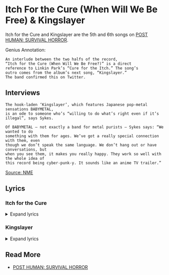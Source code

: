 # Itch For the Cure (When Will We Be Free) & Kingslayer

Itch for the Cure and Kingslayer are the 5th and 6th songs on [POST HUMAN: SURVIVAL HORROR](ph-survival-horror).

Genius Annotation:
```
An interlude between the two halfs of the record, 
“Itch for the Cure (When Will We Be Free?)” is a direct 
reference to Linkin Park’s “Cure for the Itch.” The song’s 
outro comes from the album’s next song, “Kingslayer.” 
The band confirmed this on Twitter.
```

## Interviews

```
The hook-laden ‘Kingslayer’, which features Japanese pop-metal sensations BABYMETAL, 
is an ode to someone who’s “willing to do what’s right even if it’s illegal”, says Sykes.

Of BABYMETAL – not exactly a band for metal purists – Sykes says: “We wanted to do 
something with them for ages. We’ve got a really special connection with them, even 
though we don’t speak the same language. We don’t hang out or have conversations, but 
when you see them, it makes you really happy. They work so well with the whole idea of 
this record being cyber-punk-y. It sounds like an anime TV trailer.” 

```
[Source: NME](https://www.nme.com/big-reads/bring-me-the-horizon-cover-interview-2020-post-human-survival-horror-2804768)


## Lyrics

### Itch for the Cure
<details class="lyrics">
<summary>Expand lyrics</summary>

```
[Verse: Oliver Sykes]
I know why you're here, you're fed up of the fear
Sick of the fantasy world they've built, so you never see clear
Something is coming unplugged (Coming unplugged)
There's a glitch in your trust
You got an itch for the cure, but you're scared to walk out the door
I'm here to tell you there's a universe that lives without law
Something is coming unplugged (Unplugged)
'Cause you keep asking yourself

[Chorus: Oliver Sykes]
When will we be free?
When will we be free?
Whеn will we be free?
When will wе be free?

[Outro: Oliver Sykes & Su-Metal]
I wanna be a kingslayer (When will we be free?)
Something is coming unplugged (When will we be free?)
There's a glitch in your trust
I wanna be a kingslayer (When will we be free?)
Something is coming unplugged (When will we be free?)
There's a glitch in your trust
```
</details>

### Kingslayer

<details class="lyrics">
<summary>Expand lyrics</summary>

```
[Intro: Oli Sykes]
Blegh

[Verse 1: Oli Sykes]
Hi, are you looking for the other side?
Feel like nothing ever seems quite right?
Are you circling the drainpipe?
Getting off on pain like you're corrupted?
I need to know where your loyalties lie
Tell me, are you gonna bark or bite?
Do you really wanna twist the knife in the belly
Of the monster?

[Pre-Chorus: Oli Sykes]
Get the fuck up, wake the fuck up
Wipe the system and back the fuck up
You're a puppet when thеy cut your strings off
Don't come crawling back

[Chorus: Su-Metal]
Kingslayer, destroying castlеs in the sky
Kingslayer, forevermore the apple of my eye
I'd sacrifice my life to find you, angel of the blade
Kingslayer, come and collect us from the night

[Verse 2: Su-Metal, Oli Sykes, Su-Metal & Oli Sykes]
暗い、この見えない世界
まだ消えない未来
ただ手に入れたい another world
System failure
Life is encrypted, you are modified
Like a virus in a lullaby
Artificial till the day you die, silly programme
You're corrupted

[Pre-Chorus: Oli Sykes & Su-Metal]
Get the fuck up, wake the fuck up
Wipe the system and back the fuck up
You're a puppet when they cut your strings off
Don't come crawling back, you're on your own
さあ時の
扉を開けて行こうよ

[Chorus: Su-Metal, Su-Metal & Oli Sykes]
Kingslayer, destroying castles in the sky
Kingslayer, I'll fight for you until I die
Kingslayer, destroying castles in the sky
Kingslayer, forevermore the apple of my eye
I'd sacrifice it all to guide you, never have to battle alone
Kingslayer, come and collect us from the night

[Breakdown: Oli Sykes, Su-Metal & MOAMETAL]
This is your wake up call
We're going down the rabbit hole
Are you ready?
I can't feel you
Oh, yeah

[Outro: Oli Sykes]
Is this what you want?
This is what you'll fucking get
You motherfucking shit
```
</details>

## Read More

- [POST HUMAN: SURVIVAL HORROR](ph-survival-horror)